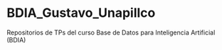 # BDIA_Gustavo_Unapillco
Repositorios de TPs del curso Base de Datos para Inteligencia Artificial (BDIA)
